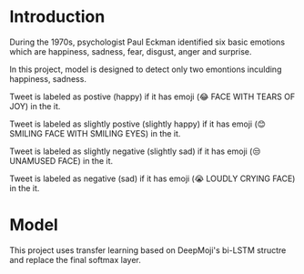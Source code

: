 # Introduction
During the 1970s, psychologist Paul Eckman identified six basic emotions which are happiness, sadness, fear, disgust, anger and surprise.

In this project, model is designed to detect only two emontions inculding happiness, sadness.

Tweet is labeled as postive (happy) if it has emoji (:joy: FACE WITH TEARS OF JOY) in the it.

Tweet is labeled as slightly postive (slightly happy) if it has emoji (:blush: SMILING FACE WITH SMILING EYES) in the it.

Tweet is labeled as slightly negative (slightly sad) if it has emoji (:unamused: UNAMUSED FACE) in the it.

Tweet is labeled as negative (sad) if it has emoji (:sob: LOUDLY CRYING FACE) in the it.

# Model
This project uses transfer learning based on DeepMoji's bi-LSTM structre and replace the final softmax layer.
